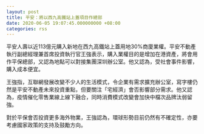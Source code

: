 ```yaml
---
layout: post
title: 平安：將以西九高鐵站上蓋項目作總部
date: 2020-06-05 19:07:45.000000000 +08:00
categories: rss
---
```


平安人壽以近113億元購入新地在西九高鐵站上蓋用地30%商廈業權。平安不動產執行副總經理兼首席投資執行官王強表示，購入業權目的是增加在港資產，將會用作平保總部，又認為地點可以對接集團深圳辦公室。他又認為，受社會事件影響，購入成本便宜。

王強指，互聯網發展改變不少人的生活模式，令企業有需求擴充辦公室，寫字樓仍然是平安不動產未來投資重點，但要關注「宅經濟」會否影響部分需求。他又認為，疫情催化零售業線上線下融合，同時消費模式改變會加快中檔次品牌汰弱留強。

對於平保會否投資更多海外物業，王強認為，環球形勢目前仍然有不確定性，亦要考慮國家政策的支持及鼓勵方向。
